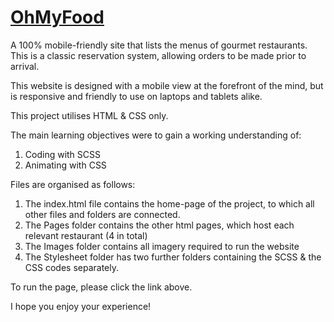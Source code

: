 # [OhMyFood](https://lexycodes.github.io/index.html)
A 100% mobile-friendly site that lists the menus of gourmet restaurants. 
This is a classic reservation system, allowing orders to be made prior to arrival. 

This website is designed with a mobile view at the forefront of the mind, but is responsive and friendly to use on laptops and tablets alike. 

This project utilises HTML & CSS only. 

The main learning objectives were to gain a working understanding of:
1. Coding with SCSS
2. Animating with CSS

Files are organised as follows:
1. The index.html file contains the home-page of the project, to which all other files and folders are connected.
2. The Pages folder contains the other html pages, which host each relevant restaurant (4 in total)
3. The Images folder contains all imagery required to run the website
4. The Stylesheet folder has two further folders containing the SCSS & the CSS codes separately.

To run the page, please click the link above. 

I hope you enjoy your experience!
